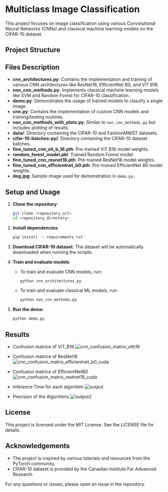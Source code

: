 # Multiclass Image Classification

This project focuses on image classification using various Convolutional Neural Networks (CNNs) and classical machine learning models on the CIFAR-10 dataset.

## Project Structure




## Files Description

- **cnn_architectures.py**: Contains the implementation and training of various CNN architectures like ResNet18, EfficientNet B0, and ViT B16.
- **non_cnn_methods.py**: Implements classical machine learning models like SVM and Random Forest for CIFAR-10 classification.
- **demo.py**: Demonstrates the usage of trained models to classify a single image.
- **cnn.py**: Contains the implementation of custom CNN models and training/testing routines.
- **non_cnn_methods_with_plots.py**: Similar to `non_cnn_methods.py` but includes plotting of results.
- **data/**: Directory containing the CIFAR-10 and FashionMNIST datasets.
- **cifar-10-batches-py/**: Directory containing the CIFAR-10 dataset batches.
- **fine_tuned_cnn_vit_b_16.pth**: Pre-trained ViT B16 model weights.
- **random_forest_model.pkl**: Trained Random Forest model.
- **fine_tuned_cnn_resnet18.pth**: Pre-trained ResNet18 model weights.
- **fine_tuned_cnn_efficientnet_b0.pth**: Pre-trained EfficientNet B0 model weights.
- **dog.jpg**: Sample image used for demonstration in `demo.py`.

## Setup and Usage

1. **Clone the repository**:
    ```sh
    git clone <repository_url>
    cd <repository_directory>
    ```

2. **Install dependencies**:
    ```sh
    pip install -r requirements.txt
    ```

3. **Download CIFAR-10 dataset**:
    The dataset will be automatically downloaded when running the scripts.

4. **Train and evaluate models**:
    - To train and evaluate CNN models, run:
        ```sh
        python cnn_architectures.py
        ```
    - To train and evaluate classical ML models, run:
        ```sh
        python non_cnn_methods.py
        ```

5. **Run the demo**:
    ```sh
    python demo.py
    ```

## Results

- Confusion matrice of ViT_B16
![cnn_confusion_matrix_vitb16](https://github.com/user-attachments/assets/9b64e15a-ce08-4d29-a5fd-186afa1b5bd5)

- Confusion matrice of ResNet18
![cnn_confusion_matrix_efficientnet_b0_cuda](https://github.com/user-attachments/assets/805dead0-afa3-42c9-9e54-cd45c75e1961)

- Confusion matrice of EfficientNetB0
![cnn_confusion_matrix_restnet18_cuda](https://github.com/user-attachments/assets/756472c8-a511-4fae-b451-f62b8c3e278a)

- Inference Time for each algorihtm
![output](https://github.com/user-attachments/assets/2cef2775-21b8-4ec5-8b94-a3820a6e7ac6)

- Precision of the Algorihtms
![output2](https://github.com/user-attachments/assets/e2c1fe90-ca90-4554-8ef7-11a66966a1af)

## License

This project is licensed under the MIT License. See the LICENSE file for details.

## Acknowledgements

- The project is inspired by various tutorials and resources from the PyTorch community.
- CIFAR-10 dataset is provided by the Canadian Institute For Advanced Research.

For any questions or issues, please open an issue in the repository.
